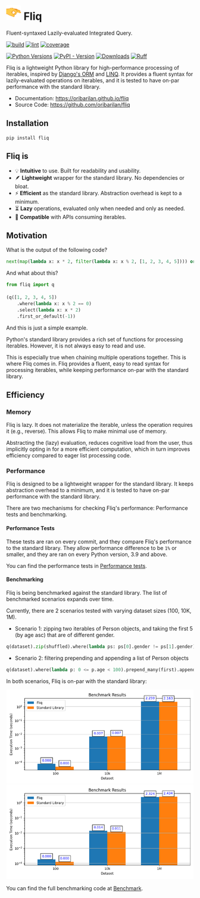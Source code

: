 #  <img src="docs/assets/flick_emoji_2_small.png" alt="drawing" width="40" height="40"/> Fliq

Fluent-syntaxed Lazily-evaluated Integrated Query.

[//]: # (bages using https://shields.io/badges/)
[![build](https://img.shields.io/github/actions/workflow/status/oribarilan/fliq/package_build.yml)](https://github.com/oribarilan/fliq/actions/workflows/package_build.yml)
[![lint](https://img.shields.io/github/actions/workflow/status/oribarilan/fliq/lint.yml?label=lint)](https://github.com/oribarilan/fliq/actions/workflows/lint.yml)
[![coverage](https://img.shields.io/github/actions/workflow/status/oribarilan/fliq/coverage.yml?label=coverage%3E95%25)](https://github.com/oribarilan/fliq/actions/workflows/coverage.yml)

[![Python Versions](https://img.shields.io/badge/python-3.9%20|%203.10%20|%203.11-blue)](https://www.python.org/downloads/)
[![PyPI - Version](https://img.shields.io/pypi/v/fliq?color=1E7FBF)](https://pypi.org/project/fliq/)
[![Downloads](https://img.shields.io/pypi/dm/fliq?color=1E7FBF)](https://pypi.org/project/fliq/)
[![Ruff](https://img.shields.io/endpoint?url=https://raw.githubusercontent.com/astral-sh/ruff/main/assets/badge/v2.json)](https://github.com/astral-sh/ruff)

Fliq is a lightweight Python library for high-performance processing of iterables,
inspired by [Django's ORM](https://docs.djangoproject.com/en/4.2/topics/db/queries/)
and [LINQ](https://learn.microsoft.com/en-us/dotnet/standard/linq/).
It provides a fluent syntax for lazily-evaluated operations on iterables, 
and it is tested to have on-par performance with the standard library.

* Documentation: https://oribarilan.github.io/fliq
* Source Code: https://github.com/oribarilan/fliq

## Installation

```shell
pip install fliq
```

## Fliq is

- 💡 **Intuitive** to use. Built for readability and usability.
- 🪶 **Lightweight** wrapper for the standard library. No dependencies or bloat.
- ⚡️ **Efficient** as the standard library. Abstraction overhead is kept to a minimum. 
- ⏳ **Lazy** operations, evaluated only when needed and only as needed.
- 🧩 **Compatible** with APIs consuming iterables.

## Motivation

What is the output of the following code?
```python
next(map(lambda x: x * 2, filter(lambda x: x % 2, [1, 2, 3, 4, 5]))) or -1
```

And what about this?
```python
from fliq import q

(q([1, 2, 3, 4, 5])
    .where(lambda x: x % 2 == 0)
    .select(lambda x: x * 2)
    .first_or_default(-1))
```

And this is just a simple example.

Python's standard library provides a rich set of functions for processing iterables.
However, it is not always easy to read and use. 

This is especially true when chaining multiple operations together.
This is where Fliq comes in.
Fliq provides a fluent, easy to read syntax for processing iterables, while keeping
performance on-par with the standard library.

## Efficiency

### Memory
Fliq is lazy. It does not materialize the iterable, unless the operation requires it (e.g., reverse).
This allows Fliq to make minimal use of memory.

Abstracting the (lazy) evaluation, reduces cognitive load from the user, 
thus implicitly opting in for a more efficient computation,
which in turn improves efficiency compared to eager list processing code.

### Performance
Fliq is designed to be a lightweight wrapper for the standard library.
It keeps abstraction overhead to a minimum, 
and it is tested to have on-par performance with the standard library.

There are two mechanisms for checking Fliq's performance: Performance tests and benchmarking.

#### Performance Tests
These tests are ran on every commit, and they compare Fliq's performance to the standard library.
They allow performance difference to be `1%` or smaller, and they are ran on every Python version, 3.9 and above.

You can find the performance tests in 
[Performance tests](https://github.com/oribarilan/fliq/blob/main/fliq/tests/system/test_performance.py).

#### Benchmarking
Fliq is being benchmarked against the standard library. The list of 
benchmarked scenarios expands over time. 

Currently, there are 2 scenarios tested with varying dataset sizes (100, 10K, 1M).

* Scenario 1: zipping two iterables of Person objects, 
and taking the first 5 (by age asc) that are of different gender.
```python
q(dataset).zip(shuffled).where(lambda ps: ps[0].gender != ps[1].gender).order(by=lambda ps: ps[0].age+ps[1].age).take(5).to_list()
```
* Scenario 2: filtering prepending and appending a list of Person objects 
```python
q(dataset).where(lambda p: 0 <= p.age < 100).prepend_many(first).append_many(last).select(lambda p: p.name).to_list()
```

In both scenarios, Fliq is on-par with the standard library:

![Benchmarking](docs/assets/s1.png "Scenario 1")
![Benchmarking](docs/assets/s2.png "Scenario 2")

You can find the full benchmarking code at [Benchmark](https://github.com/oribarilan/fliq/blob/main/benchmark/benchmark.py). 

